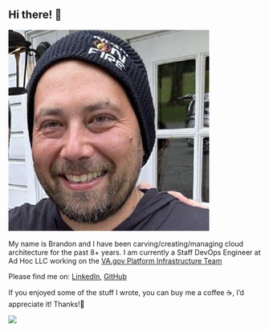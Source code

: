## Hi there! 👋

<img class="avatar" src="./posts/assets/avatar.png" alt="Brandon Cruz Headshot">

My name is Brandon and I have been carving/creating/managing cloud architecture for the past 8+ years. I am currently a Staff DevOps Engineer at Ad Hoc LLC working on the [VA.gov Platform Infrastructure Team](https://www.va.gov/)

Please find me on: [LinkedIn](https://www.linkedin.com/in/brandonrcruz/), [GitHub](https://github.com/brandoncruz3)

If you enjoyed some of the stuff I wrote, you can buy me a coffee ☕️, I’d appreciate it! Thanks!🙏

[<img src="https://images.squarespace-cdn.com/content/v1/5cf6ec742e677c000119beb3/1559871045027-2XSVXYWSZD9POBO0QOVD/buy-me-a-coffee-button.png" width="100"/>](https://buymeacoffee.com/brandonrcrt)
